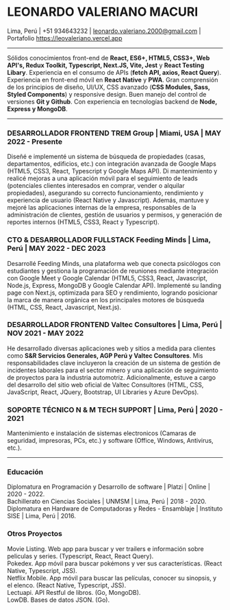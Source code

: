 # LEONARDO VALERIANO MACURI

Lima, Perú | +51 934643232 | leonardo.valeriano.2000@gmail.com | Portafolio https://leovaleriano.vercel.app

---

Sólidos conocimientos front-end de **React, ES6+, HTML5, CSS3+, Web API's, Redux Toolkit, Typescript, Next.JS, Vite, Jest** y **React Testing Libary**. Experiencia en el consumo de APIs (**fetch API, axios, React Query**). Experiencia en front-end móvil en **React Native** y **PWA**. Gran comprensión de los principios de diseño, UI/UX, CSS avanzado (**CSS Modules, Sass, Styled Components**) y responsive design. Buen manejo del control de versiones **Git y Github**. Con experiencia en tecnologías backend de **Node, Express y MongoDB**.<br>

---

### **DESARROLLADOR FRONTEND** TREM Group | Miami, USA | MAY 2022 - Presente

Diseñé e implementé un sistema de búsqueda de propiedades (casas, departamentos, edificios, etc.) con integración avanzada de Google Maps (HTML5, CSS3, React, Typescript y Google Maps API). Di mantenimiento y realicé mejoras a una aplicación móvil para el seguimiento de leads (potenciales clientes interesados en comprar, vender o alquilar propiedades), asegurando su correcto funcionamiento, rendimiento y experiencia de usuario (React Native y Javascript). Además, mantuve y mejoré las aplicaciones internas de la empresa, responsables de la administración de clientes, gestión de usuarios y permisos, y generación de reportes internos (HTML5, CSS3, React y Typescript).

### **CTO & DESARROLLADOR FULLSTACK** Feeding Minds | Lima, Perú | MAY 2022 - DEC 2023

Desarrollé Feeding Minds, una plataforma web que conecta psicólogos con estudiantes y gestiona la programación de reuniones mediante integración con Google Meet y Google Calendar (HTML5, CSS3, React, Javascript, Node.js, Express, MongoDB y Google Calendar API). Implementé su landing page con Next.js, optimizada para SEO y rendimiento, logrando posicionar la marca de manera orgánica en los principales motores de búsqueda (HTML, CSS, React, Javascript, Next.js).

### **DESARROLLADOR FRONTEND** Valtec Consultores | Lima, Perú | NOV 2021 - MAY 2022

He desarrollado diversas aplicaciones web y sitios a medida para clientes como **S&R Servicios Generales, AGP Perú y Valtec Consultores**. Mis responsabilidades clave incluyeron la creación de un sistema de gestión de incidentes laborales para el sector minero y una aplicación de seguimiento de proyectos para la industria automotriz. Adicionalmente, estuve a cargo del desarrollo del sitio web oficial de Valtec Consultores (HTML, CSS, JavaScript, React, JQuery, Bootstrap, UI Libraries y Azure DevOps).

### **SOPORTE TÉCNICO** N & M TECH SUPPORT | Lima, Perú | 2020 - 2021

Mantenimiento e instalación de sistemas electronicos (Camaras de seguridad, impresoras, PCs, etc.) y software (Office, Windows, Antivirus, etc.).

---

### Educación

Diplomatura en Programación y Desarrollo de software | Platzi | Online | 2020 - 2022.<br>
Bachillerato en Ciencias Sociales | UNMSM | Lima, Perú | 2018 - 2020.<br>
Diplomatura en Hardware de Computadoras y Redes - Ensamblaje | Instituto SISE | Lima, Perú | 2016.<br>

### Otros Proyectos

Movie Listing. Web app para buscar y ver trailers e información sobre peliculas y series. (Typescript, React, React Query).<br>
Pokedex. App móvil para buscar pokémons y ver sus características. (React Native, Typescript, JSS).<br>
Netflix Mobile. App móvil para buscar las películas, conocer su sinopsis, y el elenco. (React Native, Typescript, JSS).<br>
Lectuapi. API Restful de libros. (Go, MongoDB).<br>
LowDB. Bases de datos JSON. (Go).
